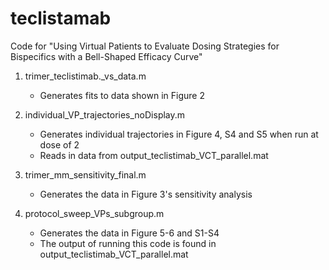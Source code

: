 # teclistamab
Code for "Using Virtual Patients to Evaluate Dosing Strategies for Bispecifics with a Bell-Shaped Efficacy Curve"
1. trimer_teclistimab._vs_data.m
   - Generates fits to data shown in Figure 2

2. individual_VP_trajectories_noDisplay.m
   - Generates individual trajectories in Figure 4, S4 and S5 when run at dose of 2
   - Reads in data from output_teclistimab_VCT_parallel.mat

3. trimer_mm_sensitivity_final.m
   - Generates the data in Figure 3's sensitivity analysis

4. protocol_sweep_VPs_subgroup.m
   - Generates the data in Figure 5-6 and S1-S4
   - The output of running this code is found in output_teclistimab_VCT_parallel.mat
